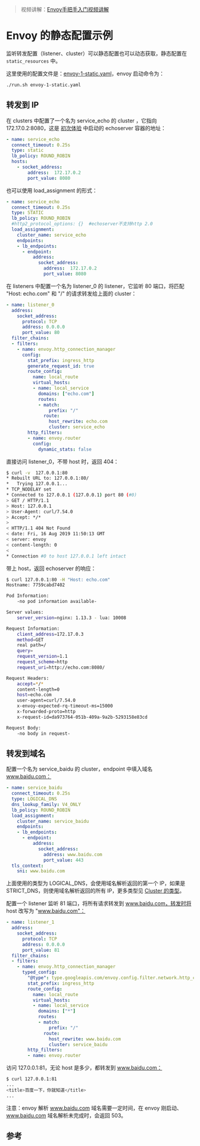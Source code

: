 <!-- toc -->

>视频讲解：[Envoy手把手入门视频讲解](https://study.163.com/course/courseMain.htm?share=2&shareId=400000000376006&courseId=1209487865&_trace_c_p_k2_=18c88dad391f427b9e40e0795d8d939d)

# Envoy 的静态配置示例


监听转发配置（listener、cluster）可以静态配置也可以动态获取，静态配置在 `static_resources` 中。

这里使用的配置文件是：[envoy-1-static.yaml][1]，envoy 启动命令为：

```sh
./run.sh envoy-1-static.yaml
```

## 转发到 IP

在 clusters 中配置了一个名为 service_echo 的 cluster ，它指向 172.17.0.2:8080，这是 [初次体验](./echoserver.md) 中启动的 echoserver 容器的地址：

```yaml
- name: service_echo
  connect_timeout: 0.25s
  type: static
  lb_policy: ROUND_ROBIN
  hosts:
    - socket_address:
        address:  172.17.0.2
        port_value: 8080
```

也可以使用 load_assignment 的形式：

```yaml
- name: service_echo
  connect_timeout: 0.25s
  type: STATIC
  lb_policy: ROUND_ROBIN
  #http2_protocol_options: {}  #echoserver不支持http 2.0
  load_assignment:
    cluster_name: service_echo
    endpoints:
    - lb_endpoints:
      - endpoint:
          address:
            socket_address:
              address:  172.17.0.2
              port_value: 8080
```

在 listeners 中配置一个名为 listener_0  的 listener，它监听 80 端口，将匹配 "Host: echo.com" 和 "/" 的请求转发给上面的 cluster：

```yaml
- name: listener_0
  address:
    socket_address:
      protocol: TCP
      address: 0.0.0.0
      port_value: 80
  filter_chains:
  - filters:
    - name: envoy.http_connection_manager
      config:
        stat_prefix: ingress_http
        generate_request_id: true
        route_config:
          name: local_route
          virtual_hosts:
          - name: local_service
            domains: ["echo.com"]
            routes:
            - match:
                prefix: "/"
              route:
                host_rewrite: echo.com
                cluster: service_echo
        http_filters:
        - name: envoy.router
          config:
            dynamic_stats: false
```

直接访问 listener_0，不带 host 时，返回 404：

```sh
$ curl -v  127.0.0.1:80
* Rebuilt URL to: 127.0.0.1:80/
*   Trying 127.0.0.1...
* TCP_NODELAY set
* Connected to 127.0.0.1 (127.0.0.1) port 80 (#0)
> GET / HTTP/1.1
> Host: 127.0.0.1
> User-Agent: curl/7.54.0
> Accept: */*
>
< HTTP/1.1 404 Not Found
< date: Fri, 16 Aug 2019 11:50:13 GMT
< server: envoy
< content-length: 0
<
* Connection #0 to host 127.0.0.1 left intact
```

带上 host，返回 echoserver 的响应：

```sh
$ curl 127.0.0.1:80 -H "Host: echo.com"
Hostname: 7759cabd7402

Pod Information:
	-no pod information available-

Server values:
	server_version=nginx: 1.13.3 - lua: 10008

Request Information:
	client_address=172.17.0.3
	method=GET
	real path=/
	query=
	request_version=1.1
	request_scheme=http
	request_uri=http://echo.com:8080/

Request Headers:
	accept=*/*
	content-length=0
	host=echo.com
	user-agent=curl/7.54.0
	x-envoy-expected-rq-timeout-ms=15000
	x-forwarded-proto=http
	x-request-id=da973764-051b-409a-9a2b-5293158e83cd

Request Body:
	-no body in request-
```

## 转发到域名

配置一个名为 service_baidu 的 cluster，endpoint 中填入域名 www.baidu.com：

```yaml
- name: service_baidu
  connect_timeout: 0.25s
  type: LOGICAL_DNS
  dns_lookup_family: V4_ONLY
  lb_policy: ROUND_ROBIN
  load_assignment:
    cluster_name: service_baidu
    endpoints:
    - lb_endpoints:
      - endpoint:
          address:
            socket_address:
              address: www.baidu.com
              port_value: 443
  tls_context:
    sni: www.baidu.com
```

上面使用的类型为 LOGICAL_DNS，会使用域名解析返回的第一个 IP，如果是 STRICT_DNS，则使用域名解析返回的所有 IP，更多类型见 [Cluster 的类型](./cluster.md#cluster-的类型)。

配置一个 listener 监听 81 端口，将所有请求转发到 www.baidu.com，转发时将 host 改写为 "www.baidu.com"：

```yaml
- name: listener_1
  address:
    socket_address:
      protocol: TCP
      address: 0.0.0.0
      port_value: 81
  filter_chains:
  - filters:
    - name: envoy.http_connection_manager
      typed_config:
        "@type": type.googleapis.com/envoy.config.filter.network.http_connection_manager.v2.HttpConnectionManager
        stat_prefix: ingress_http
        route_config:
          name: local_route
          virtual_hosts:
          - name: local_service
            domains: ["*"]
            routes:
            - match:
                prefix: "/"
              route:
                host_rewrite: www.baidu.com
                cluster: service_baidu
        http_filters:
        - name: envoy.router
```

访问 127.0.0.1:81，无论 host 是多少，都转发到 www.baidu.com：

```sh
$ curl 127.0.0.1:81
...
<title>百度一下，你就知道</title>
...
```

注意：envoy 解析 www.baidu.com 域名需要一定时间，在 envoy 刚启动、www.baidu.com 域名解析未完成时，会返回 503。

## 参考

[1]: https://github.com/introclass/go-code-example/blob/master/envoydev/xds/envoy-docker-run/envoy-1-static.yaml "envoy-1-static.yaml"
